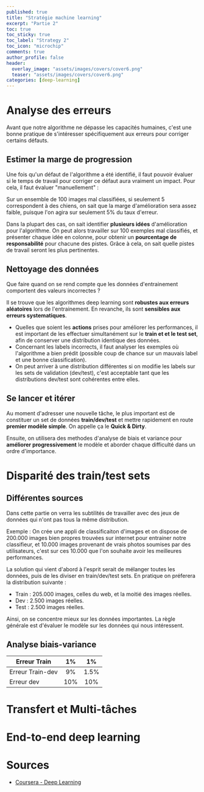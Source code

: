 ```yaml
---
published: true
title: "Stratégie machine learning"
excerpt: "Partie 2"
toc: true
toc_sticky: true
toc_label: "Strategy 2"
toc_icon: "microchip"
comments: true
author_profile: false
header:
  overlay_image: "assets/images/covers/cover6.png"
  teaser: "assets/images/covers/cover6.png"
categories: [deep-learning]
---
```


<script type="text/javascript" async
src="https://cdn.mathjax.org/mathjax/latest/MathJax.js?config=TeX-MML-AM_CHTML">
</script>

# Analyse des erreurs

Avant que notre algorithme ne dépasse les capacités humaines, c'est une bonne pratique de s'intéresser spécifiquement aux erreurs pour corriger certains défauts.

## Estimer la marge de progression

Une fois qu'un défaut de l'algorithme a été identifié, il faut pouvoir évaluer si le temps de travail pour corriger ce défaut aura vraiment un impact. Pour cela, il faut évaluer "manuellement" :

Sur un ensemble de 100 images mal classifiées, si seulement 5 correspondent à des chiens, on sait que la marge d'amélioration sera assez faible, puisque l'on agira sur seulement 5% du taux d'erreur.

Dans la plupart des cas, on sait identifier **plusieurs idées** d'amélioration pour l'algorithme. On peut alors travailler sur 100 exemples mal classifiés, et présenter chaque idée en colonne, pour obtenir un **pourcentage de responsabilité** pour chacune des pistes. Grâce à cela, on sait quelle pistes de travail seront les plus pertinentes.

## Nettoyage des données

Que faire quand on se rend compte que les données d'entrainement comportent des valeurs incorrectes ?

Il se trouve que les algorithmes deep learning sont **robustes aux erreurs aléatoires** lors de l'entrainement. En revanche, ils sont **sensibles aux erreurs systematiques**.

- Quelles que soient les **actions** prises pour améliorer les performances, il est important de les effectuer simultanément sur le **train et et le test set**, afin de conserver une distribution identique des données.
- Concernant les labels incorrects, il faut analyser les exemples où l'algorithme a bien prédit (possible coup de chance sur un mauvais label et une bonne classification).
- On peut arriver à une distribution différentes si on modifie les labels sur les sets de validation (dev/test), c'est acceptable tant que les distributions dev/test sont cohérentes entre elles.

## Se lancer et itérer

Au moment d'adresser une nouvelle tâche, le plus important est de constituer un set de données **train/dev/test** et mettre rapidement en route **premier modèle simple**. On appelle ça le **Quick & Dirty**.

Ensuite, on utilisera des methodes d'analyse de biais et variance pour **améliorer progressivement** le modèle et aborder chaque difficulté dans un ordre d'importance.

# Disparité des train/test sets

## Différentes sources

Dans cette partie on verra les subtilités de travailler avec des jeux de données qui n'ont pas tous la même distribution.

Exemple : On crée une appli de classificaiton d'images et on dispose de 200.000 images bien propres trouvées sur internet pour entrainer notre classifieur, et 10.000 images provenant de vrais photos soumises par des utilisateurs, c'est sur ces 10.000 que l'on souhaite avoir les meilleures performances.

La solution qui vient d'abord à l'esprit serait de mélanger toutes les données, puis de les diviser en train/dev/test sets. En pratique on préferera la distribution suivante :
- Train : 205.000 images, celles du web, et la moitié des images réelles.
- Dev : 2.500 images réelles.
- Test : 2.500 images réelles.

Ainsi, on se concentre mieux sur les données importantes. La règle générale est d'évaluer le modèle sur les données qui nous intéressent.

## Analyse biais-variance

| Erreur Train | 1% | 1% |
|------------------|:---:|:----:|
| Erreur Train-dev | 9% | 1.5% |
| Erreur dev | 10% | 10% |

# Transfert et Multi-tâches

# End-to-end deep learning

# Sources

- [Coursera - Deep Learning](www.coursera.org/learn/neural-networks-deep-learning)
